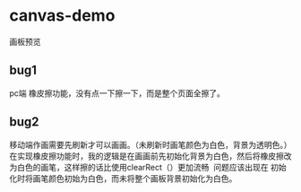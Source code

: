 # canvas-demo
画板预览

## bug1
pc端 橡皮擦功能，没有点一下擦一下，而是整个页面全擦了。

## bug2
移动端作画需要先刷新才可以画画。（未刷新时画笔颜色为白色，背景为透明色。）
  在实现橡皮擦功能时，我的逻辑是在画画前先初始化背景为白色，然后将橡皮擦改为白色的画笔，这样擦的话比使用clearRect（）更加流畅
  问题应该出现在 初始化时将画笔颜色初始为白色，而未将整个画板背景初始化为白色。
